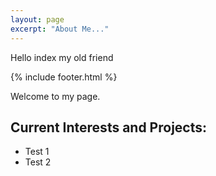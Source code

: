 ```yaml
---
layout: page
excerpt: "About Me..."
---
```


Hello index my old friend

{% include footer.html %}

Welcome to my page.

## Current Interests and Projects:

- Test 1
- Test 2
